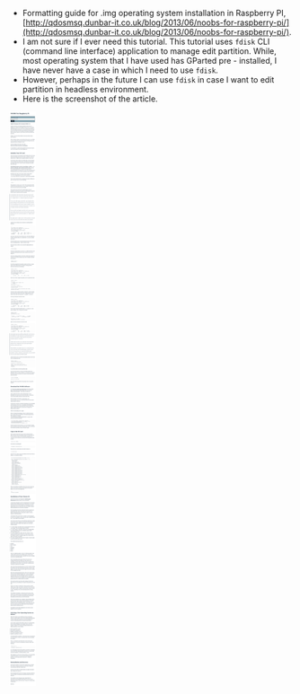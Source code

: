 * Formatting guide for .img operating system installation in Raspberry PI, [http://qdosmsq.dunbar-it.co.uk/blog/2013/06/noobs-for-raspberry-pi/](http://qdosmsq.dunbar-it.co.uk/blog/2013/06/noobs-for-raspberry-pi/).
* I am not sure if I ever need this tutorial. This tutorial uses `fdisk` CLI (command line interface) application to manage edit partition. While, most operating system that I have used has GParted pre - installed, I have never have a case in which I need to use `fdisk`.
* However, perhaps in the future I can use `fdisk` in case I want to edit partition in headless environment.
* Here is the screenshot of the article.

![./20161203-0018-gmt+2-editing-partition-using-fdisk-in-linux-1.png](./20161203-0018-gmt+2-editing-partition-using-fdisk-in-linux-1.png)